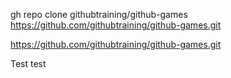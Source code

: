 gh repo clone githubtraining/github-games
https://github.com/githubtraining/github-games.git

https://github.com/githubtraining/github-games.git

Test test